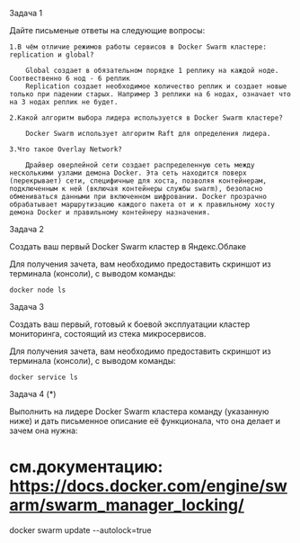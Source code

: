 Задача 1

Дайте письменые ответы на следующие вопросы:

    1.В чём отличие режимов работы сервисов в Docker Swarm кластере: replication и global?

        Global создает в обязательном порядке 1 реплику на каждой ноде. Соотвественно 6 нод - 6 реплик
        Replication создает необходимое количество реплик и создает новые только при падении старых. Например 3 реплики на 6 нодах, означает что на 3 нодах реплик не будет.
    
    2.Какой алгоритм выбора лидера используется в Docker Swarm кластере?
    
        Docker Swarm использует алгоритм Raft для определения лидера. 
    
    3.Что такое Overlay Network?
    
        Драйвер оверлейной сети создает распределенную сеть между несколькими узлами демона Docker. Эта сеть находится поверх (перекрывает) сети, специфичные для хоста, позволяя контейнерам, подключенным к ней (включая контейнеры службы swarm), безопасно обмениваться данными при включенном шифровании. Docker прозрачно обрабатывает маршрутизацию каждого пакета от и к правильному хосту демона Docker и правильному контейнеру назначения.

Задача 2

Создать ваш первый Docker Swarm кластер в Яндекс.Облаке

Для получения зачета, вам необходимо предоставить скриншот из терминала (консоли), с выводом команды:
```
docker node ls
```
Задача 3

Создать ваш первый, готовый к боевой эксплуатации кластер мониторинга, состоящий из стека микросервисов.

Для получения зачета, вам необходимо предоставить скриншот из терминала (консоли), с выводом команды:
```
docker service ls
```
Задача 4 (*)

Выполнить на лидере Docker Swarm кластера команду (указанную ниже) и дать письменное описание её функционала, что она делает и зачем она нужна:

# см.документацию: https://docs.docker.com/engine/swarm/swarm_manager_locking/
docker swarm update --autolock=true


